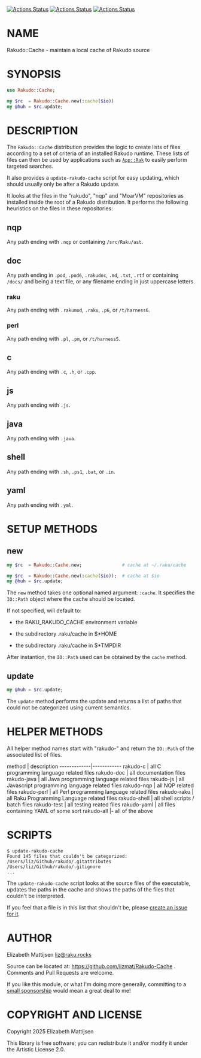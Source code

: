 [![Actions Status](https://github.com/lizmat/Rakudo-Cache/actions/workflows/linux.yml/badge.svg)](https://github.com/lizmat/Rakudo-Cache/actions) [![Actions Status](https://github.com/lizmat/Rakudo-Cache/actions/workflows/macos.yml/badge.svg)](https://github.com/lizmat/Rakudo-Cache/actions) [![Actions Status](https://github.com/lizmat/Rakudo-Cache/actions/workflows/windows.yml/badge.svg)](https://github.com/lizmat/Rakudo-Cache/actions)

NAME
====

Rakudo::Cache - maintain a local cache of Rakudo source

SYNOPSIS
========

```raku
use Rakudo::Cache;

my $rc  = Rakudo::Cache.new(:cache($io))
my @huh = $rc.update;
```

DESCRIPTION
===========

The `Rakudo::Cache` distribution provides the logic to create lists of files according to a set of criteria of an installed Rakudo runtime. These lists of files can then be used by applications such as [`App::Rak`](https://raku.land/zef:lizmat/App::Rak) to easily perform targeted searches.

It also provides a `update-rakudo-cache` script for easy updating, which should usually only be after a Rakudo update.

It looks at the files in the "rakudo", "nqp" and "MoarVM" repositories as installed inside the root of a Rakudo distribution. It performs the following heuristics on the files in these repositories:

nqp
---

Any path ending with `.nqp` or containing `/src/Raku/ast`.

doc
---

Any path ending in `.pod`, `.pod6`, `.rakudoc`, `.md`, `.txt`, `.rtf` or containing `/docs/` and being a text file, or any filename ending in just uppercase letters.

### raku

Any path ending with `.rakumod`, `.raku`, `.p6`, or `/t/harness6`.

### perl

Any path ending with `.pl`, `.pm`, or `/t/harness5`.

c
-

Any path ending with `.c`, `.h`, or `.cpp`.

js
--

Any path ending with `.js`.

java
----

Any path ending with `.java`.

shell
-----

Any path ending with `.sh`, `.ps1`, `.bat`, or `.in`.

yaml
----

Any path ending with `.yml`.

SETUP METHODS
=============

new
---

```raku
my $rc  = Rakudo::Cache.new;               # cache at ~/.raku/cache

my $rc  = Rakudo::Cache.new(:cache($io));  # cache at $io
my @huh = $rc.update;
```

The `new` method takes one optional named argument: `:cache`. It specifies the `IO::Path` object where the cache should be located.

If not specified, will default to:

  * the RAKU_RAKUDO_CACHE environment variable

  * the subdirectory .raku/cache in $*HOME

  * the subdirectory .raku/cache in $*TMPDIR

After instantion, the `IO::Path` used can be obtained by the `cache` method.

update
------

```raku
my @huh = $rc.update;
```

The `update` method performs the update and returns a list of paths that could not be categorized using current semantics.

HELPER METHODS
==============

All helper method names start with "rakudo-" and return the `IO::Path` of the associated list of files.

method | description -------------|------------ rakudo-c | all C programming language related files rakudo-doc | all documentation files rakudo-java | all Java programming language related files rakudo-js | all Javascript programming language related files rakudo-nqp | all NQP related files rakudo-perl | all Perl programming language related files rakudo-raku | all Raku Programming Language related files rakudo-shell | all shell scripts / batch files rakudo-test | all testing reated files rakudo-yaml | all files containing YAML of some sort rakudo-all |- all of the above

SCRIPTS
=======

    $ update-rakudo-cache
    Found 145 files that couldn't be categorized:
    /Users/liz/Github/rakudo/.gitattributes
    /Users/liz/Github/rakudo/.gitignore
    ...

The `update-rakudo-cache` script looks at the source files of the executable, updates the paths in the cache and shows the paths of the files that couldn't be interpreted.

If you feel that a file is in this list that shouldn't be, please [create an issue for it](https://github.com/lizmat/Rakudo-Cache/issues/new).

AUTHOR
======

Elizabeth Mattijsen <liz@raku.rocks>

Source can be located at: https://github.com/lizmat/Rakudo-Cache . Comments and Pull Requests are welcome.

If you like this module, or what I'm doing more generally, committing to a [small sponsorship](https://github.com/sponsors/lizmat/) would mean a great deal to me!

COPYRIGHT AND LICENSE
=====================

Copyright 2025 Elizabeth Mattijsen

This library is free software; you can redistribute it and/or modify it under the Artistic License 2.0.

